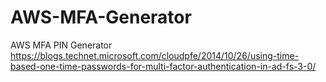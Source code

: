 # AWS-MFA-Generator
AWS MFA PIN Generator
<br>
https://blogs.technet.microsoft.com/cloudpfe/2014/10/26/using-time-based-one-time-passwords-for-multi-factor-authentication-in-ad-fs-3-0/
